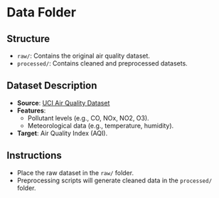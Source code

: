 # Data Folder

## Structure
- `raw/`: Contains the original air quality dataset.
- `processed/`: Contains cleaned and preprocessed datasets.

## Dataset Description
- **Source**: [UCI Air Quality Dataset](https://archive.ics.uci.edu/ml/datasets/Air+Quality)
- **Features**:
  - Pollutant levels (e.g., CO, NOx, NO2, O3).
  - Meteorological data (e.g., temperature, humidity).
- **Target**: Air Quality Index (AQI).

## Instructions
- Place the raw dataset in the `raw/` folder.
- Preprocessing scripts will generate cleaned data in the `processed/` folder.
